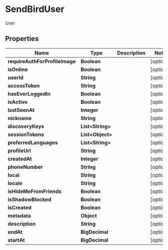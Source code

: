 

# SendBirdUser

User

## Properties

| Name | Type | Description | Notes |
|------------ | ------------- | ------------- | -------------|
|**requireAuthForProfileImage** | **Boolean** |  |  [optional] |
|**isOnline** | **Boolean** |  |  [optional] |
|**userId** | **String** |  |  [optional] |
|**accessToken** | **String** |  |  [optional] |
|**hasEverLoggedIn** | **Boolean** |  |  [optional] |
|**isActive** | **Boolean** |  |  [optional] |
|**lastSeenAt** | **Integer** |  |  [optional] |
|**nickname** | **String** |  |  [optional] |
|**discoveryKeys** | **List&lt;String&gt;** |  |  [optional] |
|**sessionTokens** | **List&lt;Object&gt;** |  |  [optional] |
|**preferredLanguages** | **List&lt;String&gt;** |  |  [optional] |
|**profileUrl** | **String** |  |  [optional] |
|**createdAt** | **Integer** |  |  [optional] |
|**phoneNumber** | **String** |  |  [optional] |
|**local** | **String** |  |  [optional] |
|**locale** | **String** |  |  [optional] |
|**isHideMeFromFriends** | **Boolean** |  |  [optional] |
|**isShadowBlocked** | **Boolean** |  |  [optional] |
|**isCreated** | **Boolean** |  |  [optional] |
|**metadata** | **Object** |  |  [optional] |
|**description** | **String** |  |  [optional] |
|**endAt** | **BigDecimal** |  |  [optional] |
|**startAt** | **BigDecimal** |  |  [optional] |



